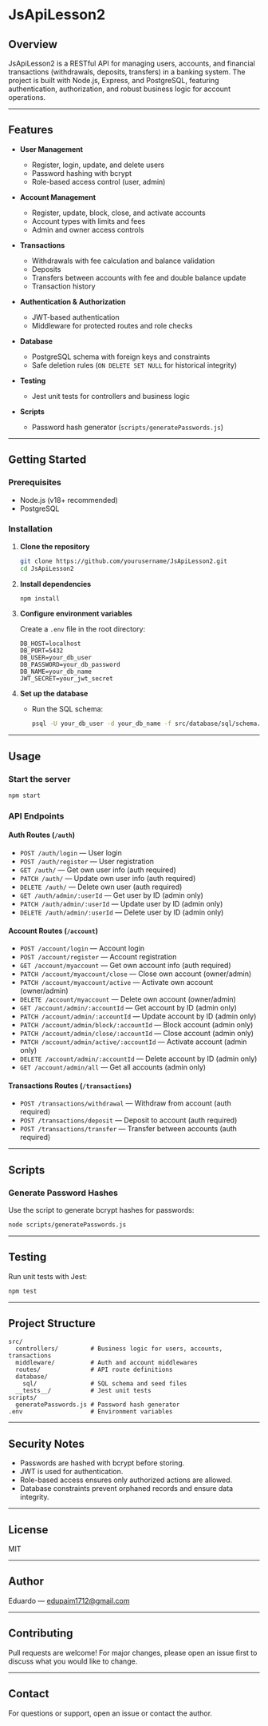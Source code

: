 # JsApiLesson2

## Overview

JsApiLesson2 is a RESTful API for managing users, accounts, and financial transactions (withdrawals, deposits, transfers) in a banking system. The project is built with Node.js, Express, and PostgreSQL, featuring authentication, authorization, and robust business logic for account operations.

---

## Features

- **User Management**

  - Register, login, update, and delete users
  - Password hashing with bcrypt
  - Role-based access control (user, admin)

- **Account Management**

  - Register, update, block, close, and activate accounts
  - Account types with limits and fees
  - Admin and owner access controls

- **Transactions**

  - Withdrawals with fee calculation and balance validation
  - Deposits
  - Transfers between accounts with fee and double balance update
  - Transaction history

- **Authentication & Authorization**

  - JWT-based authentication
  - Middleware for protected routes and role checks

- **Database**

  - PostgreSQL schema with foreign keys and constraints
  - Safe deletion rules (`ON DELETE SET NULL` for historical integrity)

- **Testing**

  - Jest unit tests for controllers and business logic

- **Scripts**
  - Password hash generator (`scripts/generatePasswords.js`)

---

## Getting Started

### Prerequisites

- Node.js (v18+ recommended)
- PostgreSQL

### Installation

1. **Clone the repository**

   ```bash
   git clone https://github.com/yourusername/JsApiLesson2.git
   cd JsApiLesson2
   ```

2. **Install dependencies**

   ```bash
   npm install
   ```

3. **Configure environment variables**

   Create a `.env` file in the root directory:

   ```
   DB_HOST=localhost
   DB_PORT=5432
   DB_USER=your_db_user
   DB_PASSWORD=your_db_password
   DB_NAME=your_db_name
   JWT_SECRET=your_jwt_secret
   ```

4. **Set up the database**

   - Run the SQL schema:
     ```bash
     psql -U your_db_user -d your_db_name -f src/database/sql/schema.sql
     ```

---

## Usage

### Start the server

```bash
npm start
```

### API Endpoints

#### Auth Routes (`/auth`)

- `POST /auth/login` — User login
- `POST /auth/register` — User registration
- `GET /auth/` — Get own user info (auth required)
- `PATCH /auth/` — Update own user info (auth required)
- `DELETE /auth/` — Delete own user (auth required)
- `GET /auth/admin/:userId` — Get user by ID (admin only)
- `PATCH /auth/admin/:userId` — Update user by ID (admin only)
- `DELETE /auth/admin/:userId` — Delete user by ID (admin only)

#### Account Routes (`/account`)

- `POST /account/login` — Account login
- `POST /account/register` — Account registration
- `GET /account/myaccount` — Get own account info (auth required)
- `PATCH /account/myaccount/close` — Close own account (owner/admin)
- `PATCH /account/myaccount/active` — Activate own account (owner/admin)
- `DELETE /account/myaccount` — Delete own account (owner/admin)
- `GET /account/admin/:accountId` — Get account by ID (admin only)
- `PATCH /account/admin/:accountId` — Update account by ID (admin only)
- `PATCH /account/admin/block/:accountId` — Block account (admin only)
- `PATCH /account/admin/close/:accountId` — Close account (admin only)
- `PATCH /account/admin/active/:accountId` — Activate account (admin only)
- `DELETE /account/admin/:accountId` — Delete account by ID (admin only)
- `GET /account/admin/all` — Get all accounts (admin only)

#### Transactions Routes (`/transactions`)

- `POST /transactions/withdrawal` — Withdraw from account (auth required)
- `POST /transactions/deposit` — Deposit to account (auth required)
- `POST /transactions/transfer` — Transfer between accounts (auth required)

---

## Scripts

### Generate Password Hashes

Use the script to generate bcrypt hashes for passwords:

```bash
node scripts/generatePasswords.js
```

---

## Testing

Run unit tests with Jest:

```bash
npm test
```

---

## Project Structure

```
src/
  controllers/         # Business logic for users, accounts, transactions
  middleware/          # Auth and account middlewares
  routes/              # API route definitions
  database/
    sql/               # SQL schema and seed files
  __tests__/           # Jest unit tests
scripts/
  generatePasswords.js # Password hash generator
.env                   # Environment variables
```

---

## Security Notes

- Passwords are hashed with bcrypt before storing.
- JWT is used for authentication.
- Role-based access ensures only authorized actions are allowed.
- Database constraints prevent orphaned records and ensure data integrity.

---

## License

MIT

---

## Author

Eduardo — [edupaim1712@gmail.com](mailto:edupaim1712@gmail.com)

---

## Contributing

Pull requests are welcome! For major changes, please open an issue first to discuss what you would like to change.

---

## Contact

For questions or support, open an issue or contact the author.
